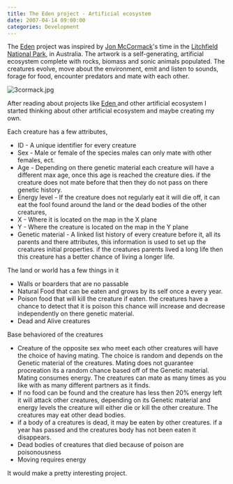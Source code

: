 ```yaml
---
title: The Eden project - Artificial ecosystem
date: 2007-04-14 09:00:00
categories: Development
---
```

The <a href="http://www.csse.monash.edu.au/%7Ejonmc/projects/eden/eden.html">Eden</a> project was inspired by <a href="http://www.csse.monash.edu.au/%7Ejonmc/">Jon McCormack</a>'s time in the <a href="http://www.nt.gov.au/nreta/parks/find/litchfield.html">Litchfield National Park</a>, in Australia. The artwork is a self-generating, artificial ecosystem complete with rocks, biomass and sonic animals populated. The creatures evolve, move about the environment, emit and listen to sounds, forage for food, encounter predators and mate with each other.

<img src="/public/uploads/2007/04/3cormack.jpg" alt="3cormack.jpg" />

After reading about projects like <a href="http://www.csse.monash.edu.au/%7Ejonmc/projects/eden/">Eden </a>and other artificial ecosystem I started thinking about other artificial ecosystem and maybe creating my own.

Each creature has a few attributes,
<ul>
	<li>ID - A unique identifier for every creature</li>
	<li>Sex - Male or female of the species males can only mate with other females, ect.</li>
	<li>Age - Depending on there genetic material each creature will have a different max age, once this age is reached the creature dies. if the creature does not mate before that then they do not pass on there genetic history.</li>
	<li>Energy level - If the creature does not regularly eat it will die off, it can eat the fool found around the land or the dead bodies of the other creatures,</li>
	<li>X - Where it is located on the map in the X plane</li>
	<li>Y - Where the creature is located on the map in the Y plane</li>
	<li>Genetic material - A linked list history of every creature before it, all its parents and there attributes, this information is used to set up the creatures initial properties. if the creatures parents lived a long life then this creature has a better chance of living a longer life.</li>
</ul>
The land or world has a few things in it
<ul>
	<li>Walls or boarders that are no passable</li>
	<li>Natural Food that can be eaten and grows by its self once a every year.</li>
	<li>Poison food that will kill the creature if eaten. the creatures have a chance to detect that it is poison this chance will increase and decrease independently on there genetic material.</li>
	<li>Dead and Alive creatures</li>
</ul>
Base behaviored of the creatures
<ul>
	<li>Creature of the opposite sex who meet each other creatures will have the choice of having mating. The choice is random and depends on the Genetic material of the creatures.  Mating does not guarantee procreation its a random chance based off of the Genetic material. Mating consumes energy.  The creatures can mate as many times as you like with as many different partners as it finds.</li>
	<li>If no food can be found and the creature has less then 20% energy left it will attack other creatures, depending on its Genetic material and energy levels the creature will either die or kill the other creature. The creatures may eat other dead bodies.</li>
	<li>if a body of a creatures is dead, it may be eaten by other creatures. if a year has passed and the creatures body has not been eaten it disappears.</li>
	<li>Dead bodies of creatures that died because of poison are poisonousness</li>
	<li>Moving requires energy</li>
</ul>
It would make a pretty interesting project.
